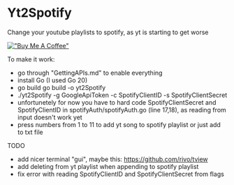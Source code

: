 # Yt2Spotify
Change your youtube playlists to spotify, as yt is starting to get worse

[!["Buy Me A Coffee"](https://www.buymeacoffee.com/assets/img/custom_images/orange_img.png)](https://www.buymeacoffee.com/mzdunek)

To make it work:
- go through "GettingAPIs.md" to enable everything
- install Go (I used Go 20)
- go build go build -o yt2Spotify 
- ./yt2Spotify -g GoogleApiToken -c SpotifyClientID -s SpotifyClientSecret
- unfortunetely for now you have to hard code SpotifyClientSecret and SpotifyClientID in spotifyAuth/spotifyAuth.go (line 17,18), as reading from input doesn't work yet
- press numbers from 1 to 11 to add yt song to spotify playlist or just add to txt file

TODO
- add nicer terminal "gui", maybe this: https://github.com/rivo/tview
- add deleting from yt playlist when appending to spotify playlist
- fix error with reading SpotifyClientID and SpotifyClientSecret from flags